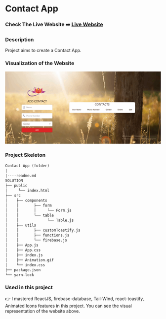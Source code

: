 # Contact App

### Check The Live Website ➡️ [Live Website](https://sekunev-contact-app.netlify.app/)

### Description

Project aims to create a Contact App.

### Visualization of the Website

![image](https://github.com/Sekunev/contact-app/blob/main/Animation.gif)

### Project Skeleton

```
Contact App (folder)
|
|----readme.md
SOLUTION
├── public
│     └── index.html
├── src
│    ├── components
│    │       ├── form
│    │       │     └── Form.js
│    │       └── table
│    │             └── Table.js
│    ├── utils
│    │       ├── customToastify.js
│    │       ├── functions.js
│    │       └── firebase.js
│    ├── App.js
│    ├── App.css
│    ├── index.js
│    ├── Animation.gif
│    └── index.css
├── package.json
└── yarn.lock
```

### Used in this project

👉 I mastered ReactJS, firebase-database, Tail-Wind, react-toastify, Animated Icons features in this project. You can see the visual representation of the website above.
